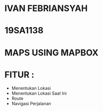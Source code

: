 # IVAN FEBRIANSYAH
# 19SA1138
# MAPS USING MAPBOX
# FITUR :
- Menentukan Lokasi
- Menentukan Lokasi Saat Ini
- Route
- Navigasi Perjalanan
#
#
#